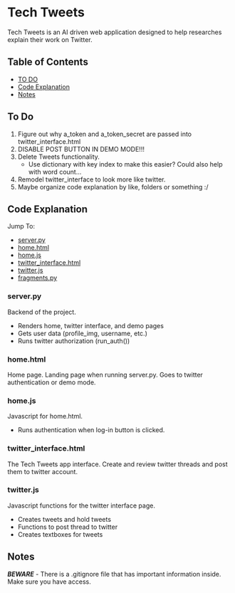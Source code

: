 # Tech Tweets
Tech Tweets is an AI driven web application designed to help researches explain their work on Twitter.

## Table of Contents

* [TO DO](#to-to)
* [Code Explanation](#code-explanation)
* [Notes](#notes)

## To Do
1. Figure out why a_token and a_token_secret are passed into twitter_interface.html
2. DISABLE POST BUTTON IN DEMO MODE!!!
3. Delete Tweets functionality.
    * Use dictionary with key index to make this easier? Could also help with word count...
4. Remodel twitter_interface to look more like twitter.
5. Maybe organize code explanation by like, folders or something :/

## Code Explanation
Jump To:
* [server.py](#serverpy)
* [home.html](#homehtml)
* [home.js](#homejs)
* [twitter_interface.html](#twitter_interfacehtml)
* [twitter.js](#twitterjs)
* [fragments.py](#fragementspy)

### server.py
Backend of the project. 
* Renders home, twitter interface, and demo pages
* Gets user data (profile_img, username, etc.)
* Runs twitter authorization (run_auth())

### home.html
Home page. Landing page when running server.py. Goes to twitter authentication or demo mode.

### home.js
Javascript for home.html. 
* Runs authentication when log-in button is clicked.

### twitter_interface.html
The Tech Tweets app interface. Create and review twitter threads and post them to twitter account.

### twitter.js
Javascript functions for the twitter interface page. 
* Creates tweets and hold tweets
* Functions to post thread to twitter
* Creates textboxes for tweets

## Notes
***BEWARE*** - There is a .gitignore file that has important information inside. Make sure you have access.